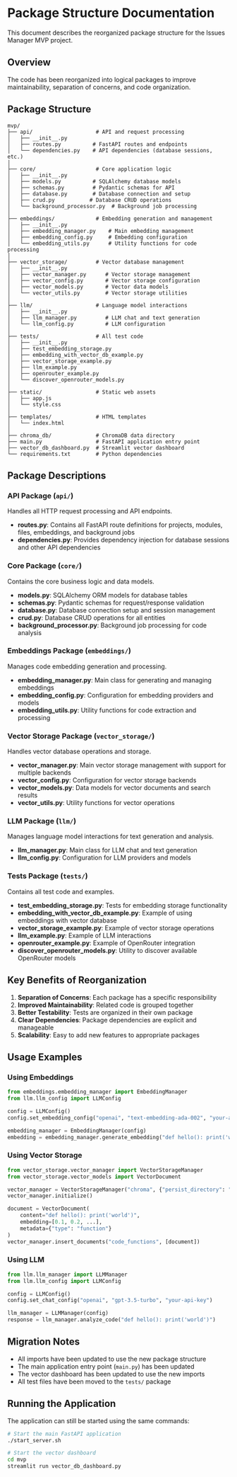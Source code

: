 # Package Structure Documentation

This document describes the reorganized package structure for the Issues Manager MVP project.

## Overview

The code has been reorganized into logical packages to improve maintainability, separation of concerns, and code organization.

## Package Structure

```
mvp/
├── api/                    # API and request processing
│   ├── __init__.py
│   ├── routes.py          # FastAPI routes and endpoints
│   └── dependencies.py    # API dependencies (database sessions, etc.)
│
├── core/                   # Core application logic
│   ├── __init__.py
│   ├── models.py          # SQLAlchemy database models
│   ├── schemas.py         # Pydantic schemas for API
│   ├── database.py        # Database connection and setup
│   ├── crud.py           # Database CRUD operations
│   └── background_processor.py  # Background job processing
│
├── embeddings/             # Embedding generation and management
│   ├── __init__.py
│   ├── embedding_manager.py    # Main embedding management
│   ├── embedding_config.py     # Embedding configuration
│   └── embedding_utils.py      # Utility functions for code processing
│
├── vector_storage/         # Vector database management
│   ├── __init__.py
│   ├── vector_manager.py      # Vector storage management
│   ├── vector_config.py       # Vector storage configuration
│   ├── vector_models.py       # Vector data models
│   └── vector_utils.py        # Vector storage utilities
│
├── llm/                    # Language model interactions
│   ├── __init__.py
│   ├── llm_manager.py         # LLM chat and text generation
│   └── llm_config.py          # LLM configuration
│
├── tests/                  # All test code
│   ├── __init__.py
│   ├── test_embedding_storage.py
│   ├── embedding_with_vector_db_example.py
│   ├── vector_storage_example.py
│   ├── llm_example.py
│   ├── openrouter_example.py
│   └── discover_openrouter_models.py
│
├── static/                 # Static web assets
│   ├── app.js
│   └── style.css
│
├── templates/              # HTML templates
│   └── index.html
│
├── chroma_db/              # ChromaDB data directory
├── main.py                 # FastAPI application entry point
├── vector_db_dashboard.py  # Streamlit vector dashboard
└── requirements.txt        # Python dependencies
```

## Package Descriptions

### API Package (`api/`)
Handles all HTTP request processing and API endpoints.

- **routes.py**: Contains all FastAPI route definitions for projects, modules, files, embeddings, and background jobs
- **dependencies.py**: Provides dependency injection for database sessions and other API dependencies

### Core Package (`core/`)
Contains the core business logic and data models.

- **models.py**: SQLAlchemy ORM models for database tables
- **schemas.py**: Pydantic schemas for request/response validation
- **database.py**: Database connection setup and session management
- **crud.py**: Database CRUD operations for all entities
- **background_processor.py**: Background job processing for code analysis

### Embeddings Package (`embeddings/`)
Manages code embedding generation and processing.

- **embedding_manager.py**: Main class for generating and managing embeddings
- **embedding_config.py**: Configuration for embedding providers and models
- **embedding_utils.py**: Utility functions for code extraction and processing

### Vector Storage Package (`vector_storage/`)
Handles vector database operations and storage.

- **vector_manager.py**: Main vector storage management with support for multiple backends
- **vector_config.py**: Configuration for vector storage backends
- **vector_models.py**: Data models for vector documents and search results
- **vector_utils.py**: Utility functions for vector operations

### LLM Package (`llm/`)
Manages language model interactions for text generation and analysis.

- **llm_manager.py**: Main class for LLM chat and text generation
- **llm_config.py**: Configuration for LLM providers and models

### Tests Package (`tests/`)
Contains all test code and examples.

- **test_embedding_storage.py**: Tests for embedding storage functionality
- **embedding_with_vector_db_example.py**: Example of using embeddings with vector database
- **vector_storage_example.py**: Example of vector storage operations
- **llm_example.py**: Example of LLM interactions
- **openrouter_example.py**: Example of OpenRouter integration
- **discover_openrouter_models.py**: Utility to discover available OpenRouter models

## Key Benefits of Reorganization

1. **Separation of Concerns**: Each package has a specific responsibility
2. **Improved Maintainability**: Related code is grouped together
3. **Better Testability**: Tests are organized in their own package
4. **Clear Dependencies**: Package dependencies are explicit and manageable
5. **Scalability**: Easy to add new features to appropriate packages

## Usage Examples

### Using Embeddings
```python
from embeddings.embedding_manager import EmbeddingManager
from llm.llm_config import LLMConfig

config = LLMConfig()
config.set_embedding_config("openai", "text-embedding-ada-002", "your-api-key")

embedding_manager = EmbeddingManager(config)
embedding = embedding_manager.generate_embedding("def hello(): print('world')")
```

### Using Vector Storage
```python
from vector_storage.vector_manager import VectorStorageManager
from vector_storage.vector_models import VectorDocument

vector_manager = VectorStorageManager("chroma", {"persist_directory": "chroma_db"})
vector_manager.initialize()

document = VectorDocument(
    content="def hello(): print('world')",
    embedding=[0.1, 0.2, ...],
    metadata={"type": "function"}
)
vector_manager.insert_documents("code_functions", [document])
```

### Using LLM
```python
from llm.llm_manager import LLMManager
from llm.llm_config import LLMConfig

config = LLMConfig()
config.set_chat_config("openai", "gpt-3.5-turbo", "your-api-key")

llm_manager = LLMManager(config)
response = llm_manager.analyze_code("def hello(): print('world')")
```

## Migration Notes

- All imports have been updated to use the new package structure
- The main application entry point (`main.py`) has been updated
- The vector dashboard has been updated to use the new imports
- All test files have been moved to the `tests/` package

## Running the Application

The application can still be started using the same commands:

```bash
# Start the main FastAPI application
./start_server.sh

# Start the vector dashboard
cd mvp
streamlit run vector_db_dashboard.py
``` 